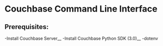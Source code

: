 # Couchbase Command Line Interface

## Prerequisites:
-Install Couchbase Server__
-Install Couchbase Python SDK (3.0)__
-dotenv
